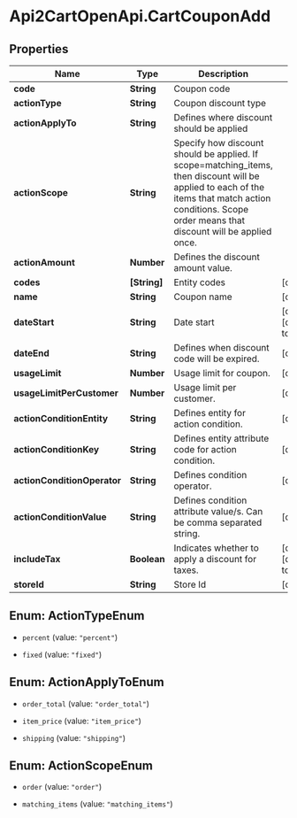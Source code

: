 # Api2CartOpenApi.CartCouponAdd

## Properties

Name | Type | Description | Notes
------------ | ------------- | ------------- | -------------
**code** | **String** | Coupon code | 
**actionType** | **String** | Coupon discount type | 
**actionApplyTo** | **String** | Defines where discount should be applied | 
**actionScope** | **String** | Specify how discount should be applied. If scope&#x3D;matching_items, then discount will be applied to each of the items that match action conditions. Scope order means that discount will be applied once. | 
**actionAmount** | **Number** | Defines the discount amount value. | 
**codes** | **[String]** | Entity codes | [optional] 
**name** | **String** | Coupon name | [optional] 
**dateStart** | **String** | Date start | [optional] [default to &#39;now&#39;]
**dateEnd** | **String** | Defines when discount code will be expired. | [optional] 
**usageLimit** | **Number** | Usage limit for coupon. | [optional] 
**usageLimitPerCustomer** | **Number** | Usage limit per customer. | [optional] 
**actionConditionEntity** | **String** | Defines entity for action condition. | [optional] 
**actionConditionKey** | **String** | Defines entity attribute code for action condition. | [optional] 
**actionConditionOperator** | **String** | Defines condition operator. | [optional] 
**actionConditionValue** | **String** | Defines condition attribute value/s. Can be comma separated string. | [optional] 
**includeTax** | **Boolean** | Indicates whether to apply a discount for taxes. | [optional] [default to false]
**storeId** | **String** | Store Id | [optional] 



## Enum: ActionTypeEnum


* `percent` (value: `"percent"`)

* `fixed` (value: `"fixed"`)





## Enum: ActionApplyToEnum


* `order_total` (value: `"order_total"`)

* `item_price` (value: `"item_price"`)

* `shipping` (value: `"shipping"`)





## Enum: ActionScopeEnum


* `order` (value: `"order"`)

* `matching_items` (value: `"matching_items"`)




